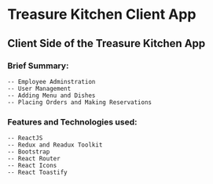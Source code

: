 # Treasure Kitchen Client App

## Client Side of the Treasure Kitchen App

### Brief Summary:
    -- Employee Adminstration
    -- User Management
    -- Adding Menu and Dishes
    -- Placing Orders and Making Reservations

### Features and Technologies used:
    -- ReactJS
    -- Redux and Readux Toolkit
    -- Bootstrap
    -- React Router
    -- React Icons
    -- React Toastify
